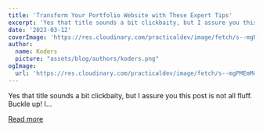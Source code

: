 ```yaml
---
title: 'Transform Your Portfolio Website with These Expert Tips'
excerpt: 'Yes that title sounds a bit clickbaity, but I assure you this post is not all fluff. Buckle up!  I...'
date: '2023-03-12'
coverImage: 'https://res.cloudinary.com/practicaldev/image/fetch/s--mgPMEmM4--/c_imagga_scale,f_auto,fl_progressive,h_420,q_auto,w_1000/https://dev-to-uploads.s3.amazonaws.com/uploads/articles/55c1umcrwwox207gat3i.png'
author:
  name: Koders
  picture: "assets/blog/authors/koders.png"
ogImage:
  url: 'https://res.cloudinary.com/practicaldev/image/fetch/s--mgPMEmM4--/c_imagga_scale,f_auto,fl_progressive,h_420,q_auto,w_1000/https://dev-to-uploads.s3.amazonaws.com/uploads/articles/55c1umcrwwox207gat3i.png'
---
```


Yes that title sounds a bit clickbaity, but I assure you this post is not all fluff. Buckle up!  I...

[Read more](https://dev.to/nickytonline/transform-your-portfolio-website-with-these-expert-tips-334e)

